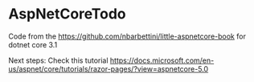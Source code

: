 # AspNetCoreTodo

Code from the https://github.com/nbarbettini/little-aspnetcore-book for dotnet core 3.1

Next steps: Check this tutorial https://docs.microsoft.com/en-us/aspnet/core/tutorials/razor-pages/?view=aspnetcore-5.0

